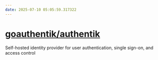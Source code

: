 ```yaml
---
date: 2025-07-10 05:05:59.317322
---
```


# [goauthentik/authentik](https://github.com/goauthentik/authentik)

Self-hosted identity provider for user authentication, single sign-on, and access control